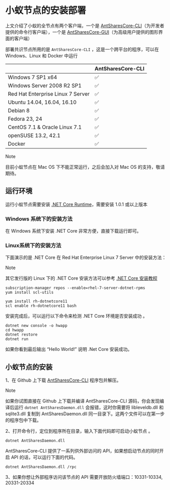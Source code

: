 # 小蚁节点的安装部署

上文介绍了小蚁的全节点有两个客户端，一个是 [AntSharesCore-CLI](https://github.com/neo-project/neo-gui/releases)（为开发者提供的命令行客户端），一个是 [AntSharesCore-GUI](https://www.antshares.org/download)（为高级用户提供的图形界面的客户端）

部署共识节点所用的是 `AntSharesCore-CLI` ，这是一个跨平台的程序，可以在 Windows、Linux 和 Docker 中运行

|                                   | AntSharesCore-CLI |
| --------------------------------- | ----------------- |
| Windows 7 SP1 x64                 | ✅                 |
| Windows Server 2008 R2 SP1        | ✅                 |
| Red Hat Enterprise Linux 7 Server | ✅                 |
| Ubuntu 14.04, 16.04, 16.10        | ✅                 |
| Debian 8                          | ✅                 |
| Fedora 23, 24                     | ✅                 |
| CentOS 7.1 & Oracle Linux 7.1     | ✅                 |
| openSUSE 13.2, 42.1               | ✅                 |
| Docker                            | ✅                 |

> [!Note]
> 目前小蚁节点在 Mac OS 下不能正常运行，之后会加入对 Mac OS 的支持，敬请期待。

## 运行环境

运行小蚁节点需要安装 [.NET Core Runtime](https://www.microsoft.com/net/download/core#/runtime)，需要安装 1.0.1 或以上版本

### Windows 系统下的安装方法

在 Windows 系统下安装  .NET Core 非常方便，直接下载运行即可。

### Linux系统下的安装方法

下面演示的是 .NET Core 在 Red Hat Enterprise Linux 7 Server 中的安装方法：

> [!Note]
> 其它发行版的 Linux 下的 .NET Core 安装方法可以参考 [.NET Core 安装教程](https://www.microsoft.com/net/core#linuxredhat)


```
subscription-manager repos --enable=rhel-7-server-dotnet-rpms
yum install scl-utils
```

```
yum install rh-dotnetcore11
scl enable rh-dotnetcore11 bash
```

安装完成后，可以运行以下命令来检测 .NET Core 环境是否安装成功 。

```
dotnet new console -o hwapp
cd hwapp
dotnet restore
dotnet run
```

如果你看到最后输出 “Hello World!” 说明 .Net Core 安装成功。


## 小蚁节点的安装

1、在 Github 上下载 [AntSharesCore-CLI](https://github.com/neo-project/neo-gui/releases) 程序包并解压。

> [!Note]
> 如果你试图直接在 Github 上下载并编译 AntSharesCore-CLI 源码，你会发现编译后运行 `dotnet AntSharesDaemon.dll` 会报错，这时你需要将 libleveldb.dll 和  sqlite3.dll 复制到 AntSharesDaemon.dll 同一目录下。这两个文件可以在第一步的程序包中下载。

2、打开命令行，定位到程序所在目录，输入下面代码即可启动小蚁节点 。

``` 
dotnet AntSharesDaemon.dll
```

AntSharesCore-CLI 提供了一系列供外部访问的 API，如果想启动节点的同时开启 API 的话，可以运行下面的代码。
```
dotnet AntSharesDaemon.dll /rpc
```
3、如果你想让外部程序访问该节点的 API 需要开放防火墙端口：10331-10334, 20331-20334 
